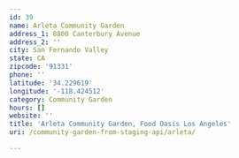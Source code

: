 ```yaml
---
id: 39
name: Arleta Community Garden
address_1: 8800 Canterbury Avenue
address_2: ''
city: San Fernando Valley
state: CA
zipcode: '91331'
phone: ''
latitude: '34.229619'
longitude: '-118.424512'
category: Community Garden
hours: []
website: ''
title: 'Arleta Community Garden, Food Oasis Los Angeles'
uri: /community-garden-from-staging-api/arleta/

---
```

